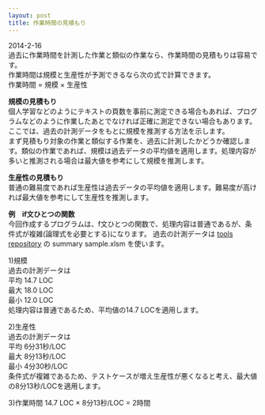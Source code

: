 ```yaml
---
layout: post
title: 作業時間の見積もり
---
```


2014-2-16  
過去に作業時間を計測した作業と類似の作業なら、作業時間の見積もりは容易です。  
作業時間は規模と生産性が予測できるなら次の式で計算できます。  
作業時間 = 規模 × 生産性  

**規模の見積もり**  
個人学習などのようにテキストの頁数を事前に測定できる場合もあれば、プログラムなどのように作業したあとでなければ正確に測定できない場合もあります。  
ここでは、過去の計測データをもとに規模を推測する方法を示します。  
まず見積もり対象の作業と類似する作業を、過去に計測したかどうか確認します。類似の作業であれば、規模は過去データの平均値を適用します。処理内容が多いと推測される場合は最大値を参考にして規模を推測します。

**生産性の見積もり**  
普通の難易度であれば生産性は過去データの平均値を適用します。難易度が高ければ最大値を参考にして生産性を推測します。

**例　if文ひとつの関数**  
今回作成するプログラムは、f文ひとつの関数で、処理内容は普通であるが、条件式が複雑(論理式を必要とする)になります。
過去の計測データは [tools repository](https://github.com/fightpm/tools) の summary sample.xlsm を使います。  

1)規模  
過去の計測データは  
平均	14.7 LOC  
最大	18.0 LOC  
最小	12.0 LOC   
処理内容は普通であるため、平均値の14.7 LOCを適用します。

2)生産性  
過去の計測データは  
平均	6分31秒/LOC  
最大	8分13秒/LOC  
最小	4分30秒/LOC  
条件式が複雑であるため、テストケースが増え生産性が悪くなると考え、最大値の8分13秒/LOCを適用します。

3)作業時間
14.7 LOC × 8分13秒/LOC = 2時間

